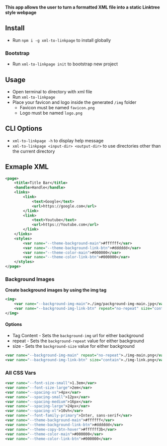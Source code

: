 
__This app allows the user to turn a formatted XML file into a static Linktree style webpage__

## Install

- Run `npm i -g xml-to-linkpage` to install globally

### Bootstrap

- Run `xml-to-linkpage init` to bootstrap new project

## Usage

- Open terminal to directory with xml file
- Run `xml-to-linkpage`
- Place your favicon and logo inside the generated `/img` folder
    - Favicon must be named `favicon.png`
    - Logo must be named `logo.png`

## CLI Options

- `xml-to-linkpage -h` to display help message
- `xml-to-linkpage <input-dir> <output-dir>` to use directories other than the current directory

## Exmaple XML

```xml
<page>
    <title>Title Bar</title>
    <handle>Handle</handle>
    <links>
        <link>
            <text>Google</text>
            <url>https://google.com</url>
        </link>
        <link>
            <text>Youtube</text>
            <url>https://Youtube.com</url>
        </link>
    </links>
    <styles>
        <var name="--theme-background-main">#ffffff</var>
        <var name="--theme-background-link-btn">#dddddd</var>
        <var name="--theme-color-main">#000000</var>
        <var name="--theme-color-link-btn">#000000</var>
    </styles>
</page>
```

### Background Images

__Create background images by using the img tag__

```xml
<img>
    <var name="--background-img-main">./img/packground-img-main.jpg</var>
    <var name="--background-img-link-btn" repeat="no-repeat" size="contain">./img/packground-img-main.jpg</var>
</img>
```

#### Options

- Tag Content - Sets the `background-img` url for either background
- repeat - Sets the `background-repeat` value for either background
- size - Sets the `background-size` value for either background

```xml
<var name="--background-img-main" repeat="no-repeat">./img-main.png</var>
<var name="--background-img-link-btn" size="contain">./img-link.png</var>
```

### All CSS Vars

```xml
<var name="--font-size-small">1.3em</var>
<var name="--font-size-large">2em</var>
<var name="--spacing-xs">4px</var>
<var name="--spacing-small">12px</var>
<var name="--spacing-medium">16px</var>
<var name="--spacing-large">24px</var>
<var name="--spacing-xl">10vh</var>
<var name="--font-family-primary">Inter, sans-serif</var>
<var name="--theme-background-main">#ffffff</var>
<var name="--theme-background-link-btn">#dddddd</var>
<var name="--theme-copy-btn-hover">#ffffff3b</var>
<var name="--theme-color-main">#000000</var>
<var name="--theme-color-link-btn">#000000</var>
```
